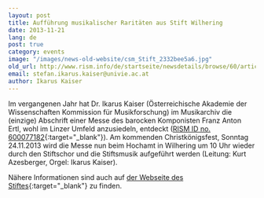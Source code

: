 ```yaml
---
layout: post
title: Aufführung musikalischer Raritäten aus Stift Wilhering
date: 2013-11-21
lang: de
post: true
category: events
image: "/images/news-old-website/csm_Stift_2332bee5a6.jpg"
old_url: http://www.rism.info/de/startseite/newsdetails/browse/60/article/64/performance-musical-rarity-from-wilhering-abbey-1.html
email: stefan.ikarus.kaiser@univie.ac.at
author: Ikarus Kaiser
---
```


Im vergangenen Jahr hat Dr. Ikarus Kaiser (Österreichische Akademie der Wissenschaften Kommission für Musikforschung) im Musikarchiv die (einzige) Abschrift einer Messe des barocken Komponisten Franz Anton Ertl, wohl im Linzer Umfeld anzusiedeln, entdeckt ([RISM ID no. 600077182](http://opac.rism.info/search?documentid=600077182){:target="_blank"}). Am kommenden Christkönigsfest, Sonntag 24.11.2013 wird die Messe nun beim Hochamt in Wilhering um 10 Uhr wieder durch den Stiftschor und die Stiftsmusik aufgeführt werden (Leitung: Kurt Azesberger, Orgel: Ikarus Kaiser).

Nähere Informationen sind auch auf [der Webseite des Stiftes](https://web.archive.org/web/20160313154422/http://stiftwilhering.at/termine/stift-wilhering-christkoenigssonntag-hochamt/){:target="_blank"} zu finden.
